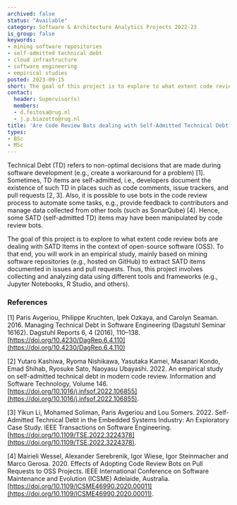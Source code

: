 ```yaml
---
archived: false
status: "Available"
category: Software & Architecture Analytics Projects 2022-23
is_group: false
keywords:
- mining software repositories
- self-admitted technical debt
- cloud infrastructure
- software engineering
- empirical studies
posted: 2023-09-15
short: The goal of this project is to explore to what extent code review bots are dealing with self-admitted technical debt in the context of open-source software (OSS).
contact:
  header: Supervisor(s)
  members:
  - d.feitosa@rug.nl
  - j.p.biazotto@rug.nl
title: 'Are Code Review Bots dealing with Self-Admitted Technical Debt?'
types:
- BSc 
- MSc
---
```


Technical Debt (TD) refers to non-optimal decisions that are made during software development (e.g., create a workaround for a problem) [1]. Sometimes, TD items are self-admitted, i.e., developers document the existence of such TD in places such as code comments, issue trackers, and pull requests [2, 3]. Also, it is possible to use bots in the code review process to automate some tasks, e.g., provide feedback to contributors and manage data collected from other tools (such as SonarQube) [4]. Hence, some SATD (self-admitted TD) items may have been manipulated by code review bots.

The goal of this project is to explore to what extent code review bots are dealing with SATD Items in the context of open-source software (OSS). To that end, you will work in an empirical study, mainly based on mining software repositories (e.g., hosted on GitHub) to extract SATD items documented in issues and pull requests. Thus, this project involves collecting and analyzing data using different tools and frameworks (e.g., Jupyter Notebooks, R Studio, and others).

### References

[1] Paris Avgeriou, Philippe Kruchten, Ipek Ozkaya, and Carolyn Seaman. 2016. Managing Technical Debt in Software Engineering (Dagstuhl Seminar 16162). Dagstuhl Reports 6, 4 (2016), 110–138. [https://doi.org/10.4230/DagRep.6.4.110](https://doi.org/10.4230/DagRep.6.4.110)

[2] Yutaro Kashiwa, Ryoma Nishikawa, Yasutaka Kamei, Masanari Kondo, Emad Shihab, Ryosuke Sato, Naoyasu Ubayashi. 2022. An empirical study on self-admitted technical debt in modern code review. Information and Software Technology, Volume 146.  [https://doi.org/10.1016/j.infsof.2022.106855](https://doi.org/10.1016/j.infsof.2022.106855).

[3] Yikun Li, Mohamed Soliman, Paris Avgeriou and Lou Somers. 2022. Self-Admitted Technical Debt in the Embedded Systems Industry: An Exploratory Case Study. IEEE Transactions on Software Engineering. [https://doi.org/10.1109/TSE.2022.3224378](https://doi.org/10.1109/TSE.2022.3224378).

[4] Mairieli Wessel, Alexander Serebrenik, Igor Wiese, Igor Steinmacher and Marco Gerosa. 2020. Effects of Adopting Code Review Bots on Pull Requests to OSS Projects. IEEE International Conference on Software Maintenance and Evolution (ICSME) Adelaide, Australia. [https://doi.org/10.1109/ICSME46990.2020.00011](https://doi.org/10.1109/ICSME46990.2020.00011). 

